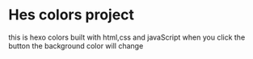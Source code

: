 # Hes colors project

this is hexo colors built with html,css and javaScript
when you click the button the background color will change